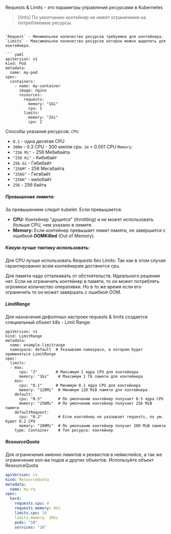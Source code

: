 Requests & Limits - это параметры управления ресурсами в Kubernetes

>[!info]
>По умолчанию контейнер не имеет ограничения на потребляемые ресурсы.

```

`Request` - Минимальное количество ресурсов требуемое для контейнера.
`Limits` - Максимальное количество ресурсов которое можно выделить для контейнера.

``` yaml
apiVersion: v1
kind: Pod
metadata:
  name: my-pod
spec:
  containers:
    - name: my-container
      image: nginx
      resources:
        requests:
          memory: "1Gi"
          cpu: 1
        limits:
          memory: "2Gi"
          cpu: 2
```

Способы указания ресурсов:
`CPU`:
- `0.1` - одна десятая CPU
- `300m` - 0.3 CPU - 300 милли cpu. `1m` = 0.001 CPU
`Memory`:
- `"256 Mi"` - 256 Мебибайта
- `"256 Ki"` - Кибибайт
- `256 Gi` - Гибибайт
- `"256M"` - 256 Мегабайта
- `"256G"` - Гигабайт
- `"256K"` - килобайт
-  `256` - 256 байта

##### Превышение лимита:
За превышением следит kubelet. Если превышается:
- **CPU:** Контейнер "душится" (throttling) и не может использовать больше CPU, чем указано в лимите.
- **Memory:** Если контейнер превышает лимит памяти, он завершится с ошибкой **OOMKilled** (Out of Memory).

##### Какую лучше тактику использовать:

Для CPU лучше использовать Requests без Limits:
Так как в этом случае гарантированно всем контейнерам достанется cpu.

Для памяти надо отталкивать от обстоятельств. Идеального решения нет. Если не ограничить контейнер в памяти, то он может потреблять огромное количество оперативки. Но в то же время если его ограничить то он может завершать с ошибкой OOM.


##### LimitRange
Для назначения дефолтных настроек requests & limits создается специальный объект k8s - Limit Range:

```
apiVersion: v1
kind: LimitRange
metadata:
  name: example-limitrange
  namespace: default  # Указываем namespace, в котором будет применяться LimitRange
spec:
  limits:
  - max:
      cpu: "2"        # Максимум 2 ядра CPU для контейнера
      memory: "1Gi"    # Максимум 1 ГБ памяти для контейнера
    min:
      cpu: "0.1"      # Минимум 0.1 ядра CPU для контейнера
      memory: "128Mi"  # Минимум 128 MiB памяти для контейнера
    default:
      cpu: "0.5"       # По умолчанию контейнер получает 0.5 ядра CPU
      memory: "256Mi"  # По умолчанию контейнер получает 256 MiB памяти
    defaultRequest:
      cpu: "0.2"       # Если контейнер не указывает requests, по ум. будет 0.2 CPU
      memory: "200Mi"  # По умолчанию контейнер получит 200 MiB памяти
    type: Container    # Тип ресурса: контейнер
```

##### ResourceQuota
Для ограничения именно лимитов и реквестов в неймспейсе, а так же ограничение кол-ва подов и других объектов. Используйте объект ResourceQuota
```yaml
apiVersion: v1
kind: ResourceQuota
metadata:
  name: my-rq
spec:
  hard:
    requests.cpu: 4
    requests.memory: 4Gi
    limits.cpu: 10
    limits.memory. 10Gi
    pods: "10"
    services: "10"
```